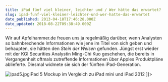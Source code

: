 ```yaml
---
title: iPad fünf viel kleiner, leichter und / Wer hätte das erwartet?
slug: ipad-funf-viel-kleiner-leichter-und-wer-hatte-das-erwartet
date_published: 2013-04-18T17:46:28.000Z
date_updated: 2018-08-22T09:38:49.000Z
---
```


Wir auf Apfelhammer.de freuen uns ja regelmäßig darüber, wenn Analysten so bahnbrechende Informationen wie jene im Titel von sich geben und behaupten, sie hätten den *Stein der Weisen* gefunden. Jüngst erst wieder mit der KGI Securities Analystin Ming-Chi Kuo geschehen, die bereits in Vergangenheit oftmals zutreffende Informationen über Apples Produktpläne ablieferte. Diesmal widmete sie sich der fünften iPad-Generation.

![ipad5.jpg](//thafaker.de/assets_c/2013/04/ipad5-thumb-580x341-202.jpg)iPad 5 Mockup im Vergleich zu iPad mini und iPad 2012
]]>

